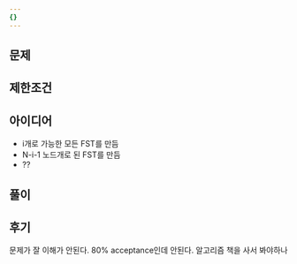 ```yaml
---
{}
---
```


## 문제

## 제한조건

## 아이디어
- i개로 가능한 모든 FST를 만듬
- N-i-1 노드개로 된 FST를 만듬
- ??

## 풀이

## 후기
문제가 잘 이해가 안된다. 80% acceptance인데 안된다. 알고리즘 책을 사서 봐야하나
